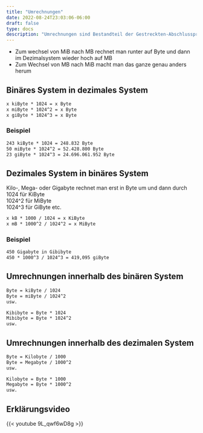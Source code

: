 ```yaml
---
title: "Umrechnungen"
date: 2022-08-24T23:03:06-06:00
draft: false
type: docs
description: "Umrechnungen sind Bestandteil der Gestreckten-Abschlussprüfung-Teil-1 und somit wichtig für deine Prüfungsvorbereitung"
---
```


- Zum wechsel von MiB nach MB rechnet man runter auf Byte und dann im Dezimalsystem wieder hoch auf MB
- Zum Wechsel von MB nach MiB macht man das ganze genau anders herum

## Binäres System in dezimales System

```txt
x kiByte * 1024 = x Byte
x miByte * 1024^2 = x Byte
x giByte * 1024^3 = x Byte
```

### Beispiel

```txt
243 kiByte * 1024 = 248.832 Byte
50 miByte * 1024^2 = 52.428.800 Byte
23 giByte * 1024^3 = 24.696.061.952 Byte 
```

## Dezimales System in binäres System

Kilo-, Mega- oder Gigabyte rechnet man erst in Byte um und dann durch  
1024 für KiByte  
1024^2 für MiByte  
1024^3 für GiByte etc.  

```txt
x kB * 1000 / 1024 = x KiByte
x mB * 1000^2 / 1024^2 = x MiByte
```

### Beispiel

```txt
450 Gigabyte in Gibibyte
450 * 1000^3 / 1024^3 = 419,095 giByte  
```

## Umrechnungen innerhalb des binären System

```txt
Byte = kiByte / 1024
Byte = miByte / 1024^2
usw.

Kibibyte = Byte * 1024
Mibibyte = Byte * 1024^2
usw.
```

## Umrechnungen innerhalb des dezimalen System

```txt
Byte = Kilobyte / 1000
Byte = Megabyte / 1000^2
usw.

Kilobyte = Byte * 1000
Megabyte = Byte * 1000^2
usw.
```

## Erklärungsvideo

{{< youtube 9L_qwf6wD8g >}}
